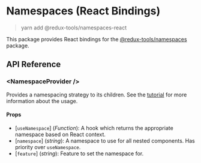 # Namespaces (React Bindings)

> yarn add @redux-tools/namespaces-react

This package provides React bindings for the [@redux-tools/namespaces](/packages/namespaces) package.

## API Reference

### \<NamespaceProvider />

Provides a namespacing strategy to its children. See the [tutorial](/tutorial/02-namespacing?id=the-namespace-provider) for more information about the usage.

#### Props

- [`useNamespace`] \(_Function_): A hook which returns the appropriate namespace based on React context.
- [`namespace`] \(_string_): A namespace to use for all nested components. Has priority over `useNamespace`.
- [`feature`] \(_string_): Feature to set the namespace for.

